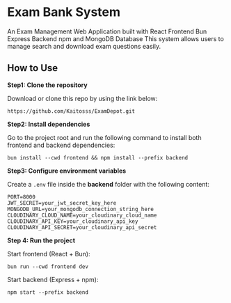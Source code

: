 # Exam Bank System

An Exam Management Web Application built with React Frontend Bun Express Backend npm and MongoDB Database This system allows users to manage search and download exam questions easily.

## How to Use

**Step1: Clone the repository**

Download or clone this repo by using the link below:

    https://github.com/Kaitosss/ExamDepot.git

**Step2: Install dependencies**

Go to the project root and run the following command to install both frontend and backend dependencies:

    bun install --cwd frontend && npm install --prefix backend
    
**Step3: Configure environment variables**

Create a `.env` file inside the **backend** folder with the following content:

    PORT=8000
    JWT_SECRET=your_jwt_secret_key_here
    MONGODB_URL=your_mongodb_connection_string_here
    CLOUDINARY_CLOUD_NAME=your_cloudinary_cloud_name
    CLOUDINARY_API_KEY=your_cloudinary_api_key
    CLOUDINARY_API_SECRET=your_cloudinary_api_secret

**Step 4: Run the project**

Start frontend (React + Bun):

    bun run --cwd frontend dev

Start backend (Express + npm):

    npm start --prefix backend
